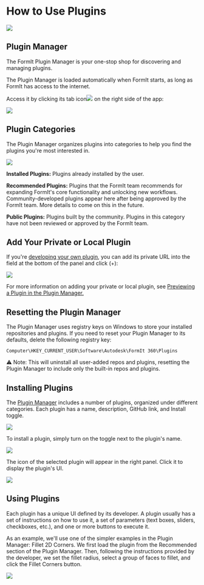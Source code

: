 # How to Use Plugins

![](<../.gitbook/assets/g3 (1).gif>)

## Plugin Manager

The FormIt Plugin Manager is your one-stop shop for discovering and managing plugins.

The Plugin Manager is loaded automatically when FormIt starts, as long as FormIt has access to the internet.

Access it by clicking its tab icon![](https://formit3d.github.io/FormItExamplePlugins/docs/images/PluginManagerTab.PNG) on the right side of the app:

![](../.gitbook/assets/c1.PNG)

## Plugin Categories

The Plugin Manager organizes plugins into categories to help you find the plugins you're most interested in.

![](../.gitbook/assets/d16.png)

**Installed Plugins:** Plugins already installed by the user.&#x20;

**Recommended Plugins:** Plugins that the FormIt team recommends for expanding FormIt's core functionality and unlocking new workflows. Community-developed plugins appear here after being approved by the FormIt team. More details to come on this in the future.

**Public Plugins:** Plugins built by the community. Plugins in this category have not been reviewed or approved by the FormIt team.

## Add Your Private or Local Plugin

If you're [developing your own plugin](how-to-develop-plugins/), you can add its private URL into the field at the bottom of the panel and click (+):

![](../.gitbook/assets/d4.PNG)

For more information on adding your private or local plugin, see [Previewing a Plugin in the Plugin Manager. ](how-to-develop-plugins/advanced-development/previewing-a-plugin-in-the-plugin-manager.md)

## Resetting the Plugin Manager

The Plugin Manager uses registry keys on Windows to store your installed repositories and plugins. If you need to reset your Plugin Manager to its defaults, delete the following registry key:

`Computer\HKEY_CURRENT_USER\Software\Autodesk\FormIt 360\Plugins`

⚠️ Note: This will uninstall all user-added repos and plugins, resetting the Plugin Manager to include only the built-in repos and plugins.

## Installing Plugins

The [Plugin Manager](how-to-use-plug-ins.md#plugin-manager) includes a number of plugins, organized under different categories. Each plugin has a name, description, GitHub link, and Install toggle.&#x20;

![](../.gitbook/assets/d5.PNG)

To install a plugin, simply turn on the toggle next to the plugin's name.&#x20;

![](../.gitbook/assets/d6.png)

The icon of the selected plugin will appear in the right panel. Click it to display the plugin's UI.

![](../.gitbook/assets/d7.PNG)

## Using Plugins

Each plugin has a unique UI defined by its developer. A plugin usually has a set of instructions on how to use it, a set of parameters (text boxes, sliders, checkboxes, etc.), and one or more buttons to execute it.

As an example, we'll use one of the simpler examples in the Plugin Manager: Fillet 2D Corners. We first load the plugin from the Recommended section of the Plugin Manager. Then, following the instructions provided by the developer, we set the fillet radius, select a group of faces to fillet, and click the Fillet Corners button.

![](../.gitbook/assets/g4.gif)

##

